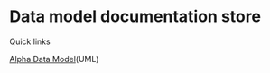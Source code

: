 # Data model documentation store

Quick links

[Alpha Data Model](https://github.com/JiscRDSS/rdss-canonical-data-model/tree/master/Data-Model/Diagrams/alpha-model)(UML)

